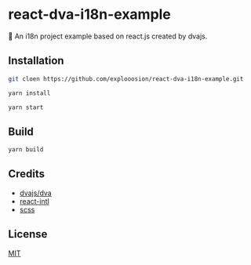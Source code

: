 # react-dva-i18n-example
🚀 An i18n project example based on react.js created by dvajs.

## Installation

```bash
git cloen https://github.com/explooosion/react-dva-i18n-example.git
```

```bash
yarn install
```

```bash
yarn start
```

## Build

```bash
yarn build
```

## Credits

- [dvajs/dva](https://github.com/dvajs/dva)
- [react-intl](https://github.com/yahoo/react-intl)
- [scss](https://sass-lang.com/)

## License
[MIT](https://opensource.org/licenses/MIT)
